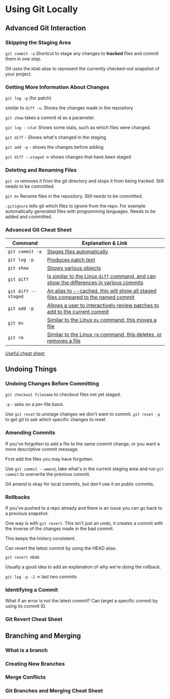 # Using Git Locally

## Advanced Git Interaction

### Skipping the Staging Area

`git commit -a` Shortcut to stage any changes to **tracked** files and commit them in one step.

Git uses the `HEAD` alias to represent the currently checked-out snapshot of your project.

### Getting More Information About Changes

`git log -p` (for patch)

similar to `diff -u`. Shows the changes made in the repository

`git show` takes a commit id as a parameter.

`git log --stat` Shows some stats, such as which files were changed.

`git diff` - Shows what's changed in the staging

`git add -p` - shows the changes before adding

`git diff --staged` -> shows changes that have been staged

### Deleting and Renaming Files

`git rm` removes it from the git directory and stops it from being tracked.
Still needs to be committed.

`git mv` Rename files in the repository.
Still needs to be committed.

`.gitignore` tells git which files to ignore from the repo. For example automatically generated files with programming languages.
Needs to be added and committed.

### Advanced Git Cheat Sheet

| Command             | Explanation & Link                                                                                                           |
| ------------------- | ---------------------------------------------------------------------------------------------------------------------------- |
| `git commit -a`     | [Stages files automatically](https://git-scm.com/docs/git-commit#Documentation/git-commit.txt---all)                         |
| `git log -p`        | [Produces patch text](https://git-scm.com/docs/git-log#_generating_patch_text_with_p)                                        |
| `git show`          | [Shows various objects](https://git-scm.com/docs/git-show)                                                                   |
| `git diff`          | [Is similar to the Linux `diff` command, and can show the differences in various commits](https://git-scm.com/docs/git-diff) |
| `git diff --staged` | [An alias to --cached, this will show all staged files compared to the named commit](https://git-scm.com/docs/git-diff)      |
| `git add -p`        | [Allows a user to interactively review patches to add to the current commit](https://git-scm.com/docs/git-add)               |
| `git mv`            | [Similar to the Linux `mv` command, this moves a file](https://git-scm.com/docs/git-mv)                                      |
| `git rm`            | [Similar to the Linux `rm` command, this deletes, or removes a file](https://git-scm.com/docs/git-rm)                        |

[Useful cheat sheet](https://github.github.com/training-kit/downloads/github-git-cheat-sheet.pdf)

## Undoing Things

### Undoing Changes Before Committing

`git checkout filename` to checkout files not yet staged.

`-p` - asks on a per-file basis.

Use `git reset` to unstage changes we don't want to commit. `git reset -p` to get git to ask which specific changes to reset.

### Amending Commits

If you've forgotten to add a file to the same commit change, or you want a more descriptive commit message.

First add the files you may have forgotten.

Use `git commit --amend`, take what's in the current staging area and run `git commit` to overwrite the previous commit.

Git amend is okay for local commits, but don't use it on public commits.

### Rollbacks

If you've pushed to a repo already and there is an issue you can go back to a previous snapshot.

One way is with `git revert`. This isn't just an undo, it creates a commit with the inverse of the changes made in the bad commit.

This keeps the history consistent.

Can revert the latest commit by using the HEAD alias.

`git revert HEAD`

Usually a good idea to add an explanation of why we're doing the rollback.

`git log -p -2` -> last two commits

### Identifying a Commit

What if an error is not the latest commit?
Can target a specific commit by using its commit ID.

### Git Revert Cheat Sheet

## Branching and Merging

### What is a branch

### Creating New Branches

### Merge Conflicts

### Git Branches and Merging Cheat Sheet
